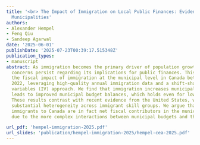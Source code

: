```yaml
---
title: '<br> The Impact of Immigration on Local Public Finances: Evidence from Canadian
  Municipalities'
authors:
- Alexander Hempel
- Feng Qiu
- Sandeep Agarwal
date: '2025-06-01'
publishDate: '2025-07-23T00:39:17.515348Z'
publication_types:
- manuscript
abstract: As immigration becomes the primary driver of population growth in many countries,
  concerns persist regarding its implications for public finances. This paper examines
  the fiscal impact of immigration at the municipal level in Canada between 2004 and
  2022, leveraging high-quality annual immigration data and a shift-share instrumental
  variables (IV) approach. We find that immigration increases municipal revenues and
  leads to improved municipal budget balances, which holds even for low-skilled immigrants.
  These results contrast with recent evidence from the United States, which highlights
  substantial heterogeneity across immigrant skill groups. We argue that low-skill
  immigrants to Canada are in fact net fiscal contributors in the municipal context,
  due to the more complex interactions between municipal budgets and the skill distribution.

url_pdf: 'hempel-immigration-2025.pdf'
url_slides: 'publication/hempel-immigration-2025/hempel-cea-2025.pdf'
---
```


